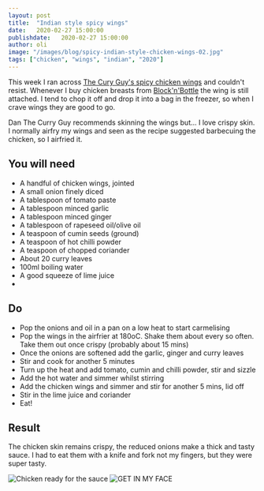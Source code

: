 ```yaml
---
layout: post
title:  "Indian style spicy wings"
date:   2020-02-27 15:00:00
publishdate:   2020-02-27 15:00:00
author: oli
image: "/images/blog/spicy-indian-style-chicken-wings-02.jpg"
tags: ["chicken", "wings", "indian", "2020"]
---
```


This week I ran across [The Cury Guy's spicy chicken wings](https://greatcurryrecipes.net/2018/12/13/spicy-hot-chicken-wings/) and couldn't resist.  Whenever I buy chicken breasts from [Block'n'Bottle](https://blocknbottle.com/) the wing is still attached.  I tend to chop it off and drop it into a bag in the freezer, so when I crave wings they are good to go.  

Dan The Curry Guy recommends skinning the wings but... I love crispy skin.  I normally airfry my wings and seen as the recipe suggested barbecuing the chicken, so I airfried it.

## You will need

* A handful of chicken wings, jointed
* A small onion finely diced
* A tablespoon of tomato paste
* A tablespoon minced garlic
* A tablespoon minced ginger
* A tablespoon of rapeseed oil/olive oil
* A teaspoon of cumin seeds (ground)
* A teaspoon of hot chilli powder
* A teaspoon of chopped coriander
* About 20 curry leaves
* 100ml boiling water
* A good squeeze of lime juice
* 

## Do

* Pop the onions and oil in a pan on a low heat to start carmelising
* Pop the wings in the airfrier at 180oC.  Shake them about every so often.  Take them out once crispy (probably about 15 mins)
* Once the onions are softened add the garlic, ginger and curry leaves
* Stir and cook for another 5 minutes
* Turn up the heat and add tomato, cumin and chilli powder, stir and sizzle
* Add the hot water and simmer whilst stirring
* Add the chicken wings and simmer and stir for another 5 mins, lid off
* Stir in the lime juice and coriander
* Eat!

## Result

The chicken skin remains crispy, the reduced onions make a thick and tasty sauce.  I had to eat them with a knife and fork not my fingers, but they were super tasty.

![Chicken ready for the sauce](/images/blog/spicy-indian-style-chicken-wings-01.jpg)
![GET IN MY FACE](/images/blog/spicy-indian-style-chicken-wings-02.jpg)
